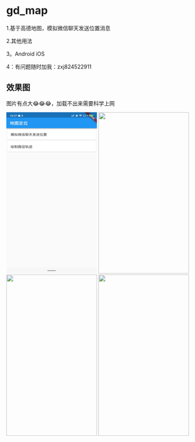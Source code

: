 # gd_map

1.基于高德地图，模拟微信聊天发送位置消息

2.其他用法

3。Android iOS

4：有问题随时加我：zxj824522911

## 效果图
图片有点大😂😂😂，加载不出来需要科学上网

<div>
   <img src="https://github.com/zhou-Flutter/gd_map/blob/master/assets/demo/demo04.jpg?raw=true" width="240px" height="426px"/>
   <img src="https://github.com/zhou-Flutter/gd_map/blob/master/assets/demo/demo01.gif?raw=true" width="240px" height="426px"/>
   <img src="https://github.com/zhou-Flutter/gd_map/blob/master/assets/demo/demo02.gif?raw=true" width="240px" height="426px"/>
   <img src="https://github.com/zhou-Flutter/gd_map/blob/master/assets/demo/demo03.gif?raw=true" width="240px" height="426px"/>
   
   
     
        
    
</div>

